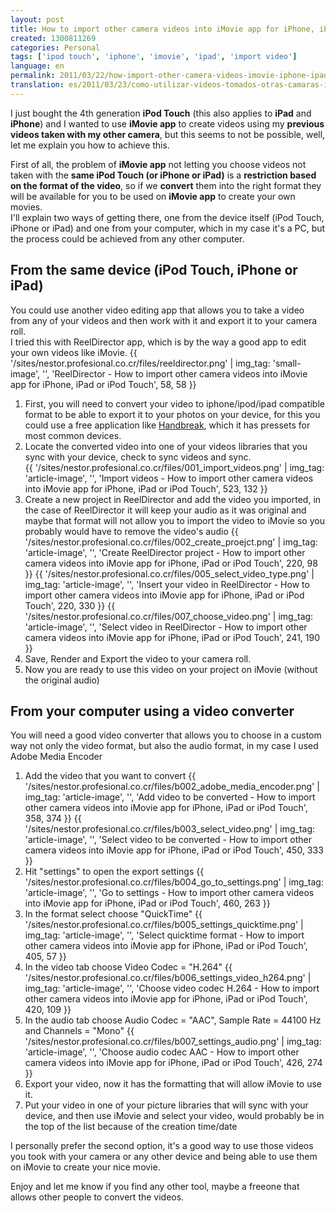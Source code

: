```yaml
---
layout: post
title: How to import other camera videos into iMovie app for iPhone, iPad or iPod Touch
created: 1300811269
categories: Personal
tags: ['ipod touch', 'iphone', 'imovie', 'ipad', 'import video']
language: en
permalink: 2011/03/22/how-import-other-camera-videos-imovie-iphone-ipad-or-ipod-touch-1474/
translation: es/2011/03/23/como-utilizar-videos-tomados-otras-camaras-imovie-app-para-iphone-ipad-o-ipod-touch-1475/
---
```

I just bought the 4th generation __iPod Touch__ (this also applies to __iPad__ and __iPhone__) and I wanted to use __iMovie app__ to create videos using my __previous videos taken with my other camera__, but this seems to not be possible, well, let me explain you how to achieve this.

First of all, the problem of __iMovie app__ not letting you choose videos not taken with the __same iPod Touch (or iPhone or iPad)__ is a __restriction based on the format of the video__, so if we __convert__ them into the right format they will be available for you to be used on __iMovie app__ to create your own movies.  
I'll explain two ways of getting there, one from the device itself (iPod Touch, iPhone or iPad) and one from your computer, which in my case it's a PC, but the process could be achieved from any other computer.

## From the same device (iPod Touch, iPhone or iPad)
You could use another video editing app that allows you to take a video from any of your videos and then work with it and export it to your camera roll.   
I tried this with ReelDirector app, which is by the way a good app to edit your own videos like iMovie. 
{{ '/sites/nestor.profesional.co.cr/files/reeldirector.png' | img_tag: 'small-image', '', 'ReelDirector - How to import other camera videos into iMovie app for iPhone, iPad or iPod Touch', 58, 58 }}

1. First, you will need to convert your video to iphone/ipod/ipad compatible format to be able to export it to your photos on your device, for this you could use a free application like [Handbreak](http://handbrake.fr/), which it has pressets for most common devices.
1. Locate the converted video into one of your videos libraries that you sync with your device, check to sync videos and sync.   
    {{ '/sites/nestor.profesional.co.cr/files/001_import_videos.png' | img_tag: 'article-image', '', 'Import videos - How to import other camera videos into iMovie app for iPhone, iPad or iPod Touch', 523, 132 }}
1. Create a new project in ReelDirector and add the video you imported, in the case of ReelDirector it will keep your audio as it was original and maybe that format will not allow you to import the video to iMovie so you probably would have to remove the video's audio
    {{ '/sites/nestor.profesional.co.cr/files/002_create_proejct.png' | img_tag: 'article-image', '', 'Create ReelDirector project - How to import other camera videos into iMovie app for iPhone, iPad or iPod Touch', 220, 98 }}
    {{ '/sites/nestor.profesional.co.cr/files/005_select_video_type.png' | img_tag: 'article-image', '', 'Insert your video in ReelDirector - How to import other camera videos into iMovie app for iPhone, iPad or iPod Touch', 220, 330 }}
    {{ '/sites/nestor.profesional.co.cr/files/007_choose_video.png' | img_tag: 'article-image', '', 'Select video in ReelDirector - How to import other camera videos into iMovie app for iPhone, iPad or iPod Touch', 241, 190 }}
1. Save, Render and Export the video to your camera roll.
1. Now you are ready to use this video on your project on iMovie (without the original audio)

## From your computer using a video converter
You will need a good video converter that allows you to choose in a custom way not only the video format, but also the audio format, in my case I used Adobe Media Encoder

1. Add the video that you want to convert
    {{ '/sites/nestor.profesional.co.cr/files/b002_adobe_media_encoder.png' | img_tag: 'article-image', '', 'Add video to be converted - How to import other camera videos into iMovie app for iPhone, iPad or iPod Touch', 358, 374 }}
    {{ '/sites/nestor.profesional.co.cr/files/b003_select_video.png' | img_tag: 'article-image', '', 'Select video to be converted - How to import other camera videos into iMovie app for iPhone, iPad or iPod Touch', 450, 333 }}
1. Hit "settings" to open the export settings
    {{ '/sites/nestor.profesional.co.cr/files/b004_go_to_settings.png' | img_tag: 'article-image', '', 'Go to settings - How to import other camera videos into iMovie app for iPhone, iPad or iPod Touch', 460, 263 }}
1. In the format select choose "QuickTime"
    {{ '/sites/nestor.profesional.co.cr/files/b005_settings_quicktime.png' | img_tag: 'article-image', '', 'Select quicktime format - How to import other camera videos into iMovie app for iPhone, iPad or iPod Touch', 405, 57 }}
1. In the video tab choose Video Codec = "H.264"
    {{ '/sites/nestor.profesional.co.cr/files/b006_settings_video_h264.png' | img_tag: 'article-image', '', 'Choose video codec H.264 - How to import other camera videos into iMovie app for iPhone, iPad or iPod Touch', 420, 109 }}
1. In the audio tab choose Audio Codec = "AAC", Sample Rate = 44100 Hz and Channels = "Mono"
    {{ '/sites/nestor.profesional.co.cr/files/b007_settings_audio.png' | img_tag: 'article-image', '', 'Choose audio codec AAC - How to import other camera videos into iMovie app for iPhone, iPad or iPod Touch', 426, 274 }}
1. Export your video, now it has the formatting that will allow iMovie to use it.
1. Put your video in one of your picture libraries that will sync with your device, and then use iMovie and select your video, would probably be in the top of the list because of the creation time/date

I personally prefer the second option, it's a good way to use those videos you took with your camera or any other device and being able to use them on iMovie to create your nice movie.

Enjoy and let me know if you find any other tool, maybe a freeone that allows other people to convert the videos.


